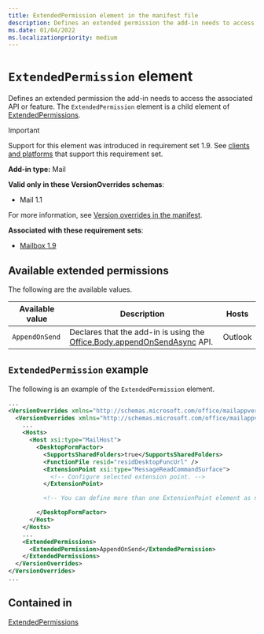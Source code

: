 ```yaml
---
title: ExtendedPermission element in the manifest file
description: Defines an extended permission the add-in needs to access the associated API or feature.
ms.date: 01/04/2022
ms.localizationpriority: medium
---
```


# `ExtendedPermission` element

Defines an extended permission the add-in needs to access the associated API or feature. The `ExtendedPermission` element is a child element of [ExtendedPermissions](extendedpermissions.md).

> [!IMPORTANT]
> Support for this element was introduced in requirement set 1.9. See [clients and platforms](/office/dev/add-ins/reference/requirement-sets/outlook-api-requirement-sets#requirement-sets-supported-by-exchange-servers-and-outlook-clients) that support this requirement set.

**Add-in type:** Mail

**Valid only in these VersionOverrides schemas**:

- Mail 1.1

For more information, see [Version overrides in the manifest](/office/dev/add-ins/develop/add-in-manifests#version-overrides-in-the-manifest).

**Associated with these requirement sets**:

- [Mailbox 1.9](/office/dev/add-ins/reference/objectmodel/requirement-set-1.9/outlook-requirement-set-1.9)

## Available extended permissions

The following are the available values.

|Available value|Description|Hosts|
|---|---|---|
|`AppendOnSend`|Declares that the add-in is using the [Office.Body.appendOnSendAsync](/javascript/api/outlook/office.body?view=outlook-js-preview&preserve-view=true#outlook-office-body-appendonsendasync-member(1)) API.|Outlook|

## `ExtendedPermission` example

The following is an example of the `ExtendedPermission` element.

```XML
...
<VersionOverrides xmlns="http://schemas.microsoft.com/office/mailappversionoverrides" xsi:type="VersionOverridesV1_0">
  <VersionOverrides xmlns="http://schemas.microsoft.com/office/mailappversionoverrides/1.1" xsi:type="VersionOverridesV1_1">
    ...
    <Hosts>
      <Host xsi:type="MailHost">
        <DesktopFormFactor>
          <SupportsSharedFolders>true</SupportsSharedFolders>
          <FunctionFile resid="residDesktopFuncUrl" />
          <ExtensionPoint xsi:type="MessageReadCommandSurface">
            <!-- Configure selected extension point. -->
          </ExtensionPoint>

          <!-- You can define more than one ExtensionPoint element as needed. -->

        </DesktopFormFactor>
      </Host>
    </Hosts>
    ...
    <ExtendedPermissions>
      <ExtendedPermission>AppendOnSend</ExtendedPermission>
    </ExtendedPermissions>
  </VersionOverrides>
</VersionOverrides>
...
```

## Contained in

[ExtendedPermissions](extendedpermissions.md)
